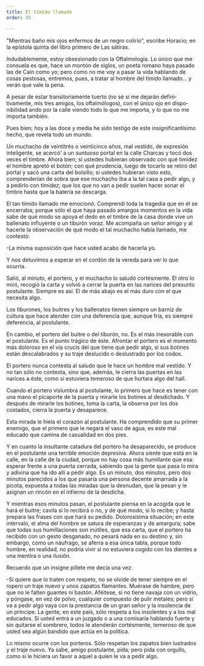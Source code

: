 ```yaml
---
title: El tímido llamado
order: 35

---
```


"Mientras baño mis ojos enfermos de un negro colirio", escribe Ho­racio; en la epístola quinta del libro primero de Las sátiras. 	

Indudablemente, estoy obsesionado con la Oftalmología. Lo único que me consuela es que, hace un montón de siglos, un poeta romano ha­ya pasado las de Caín como yo; pero como no me voy a pasar la vida hablando de cosas pestosas, entremos, pues, a tratar al hombre del tími­do llamado... y verán que vale la pena.

A pesar de estar transitoriamente tuerto (no sé si me dejarán defini­tivamente, mis tres amigos, los oftalmólogos), con el único ojo en dispo­nibilidad ando por la calle viendo todo lo que me importa, y lo que no me importa también.

Pues bien; hoy a las doce y media he sido testigo de este insignificantí­simo hecho, que revela todo un mundo.

Un muchacho de veintitrés o veinticinco años, mal vestido, de expre­sión inteligente, se acercó' a un suntuoso portal en la calle Charcas y tocó dos veces el timbre. Ahora bien; si ustedes hubieran observado con qué timidez el hombre apretó el botón; con qué prudencia, luego de tocarlo se retiró del portal y sacó una carta del bolsillo; si ustedes hubieran visto esto, comprenderían de sobra que ese muchacho iba a la tal casa a pedir algo, y a pedirlo con timidez; que los que no van a pedir suelen hacer sonar el timbre hasta que la batería se descarga.

El tan tímido llamado me emocionó. Comprendí toda la tragedia que en él se encerraba; porque sólo el que haya pasado amargos momentos  en la vida sabe de qué modo se apoya el dedo en el timbre de la casa don­de vive un ballenato influyente o un tiburón voraz. Me acompaña un señor amigo y al hacerle la observación de qué modo el tal muchacho había llamado, me contestó:

-La misma suposición que hace usted acabo de hacerla yo.

Y nos detuvimos a esperar en el cordón de la vereda para ver lo que ocurría.

Salió, al minuto, el portero, y el muchacho lo saludó cortésmente. El otro lo miró, recogió la carta y volvió a cerrar la puerta en las narices del presunto postulante. Siempre es así. El de más abajo es el más duro con el que necesita algo.

Los tiburones, los buitres y los ballenatos tienen siempre un barniz de cultura que hace atender con una deferencia que, aunque fría, es siem­pre deferencia, al postulante.

En cambio, el portero del buitre o del tiburón, no. Es el más inexo­rable con el postulante. Es el punto trágico de éste. Afrontar el portero es el momento más doloroso en el vía crucis del que tiene que pedir algo, si sus botines están descalabrados y su traje deslucido o deslustrado por los codos.

El portero nunca contesta al saludo que le hace un hombre mal vesti­do. Y no tan sólo no contesta, sino que, además, le cierra las puertas en las narices a éste, como si estuviera temeroso de que hurtara algo del hall. 	

Cuando el portero vislumbra al postulante, lo primero que hace es tener con una mano el picaporte de la puerta y mirarle los botines al des­dichado. Y después de mirarle los botines, toma la carta, la observa por los dos costados, cierra la puerta y desaparece.

Esta mirada le hiela el corazón al postulante. Ha comprendido que su primer enemigo, que el primero que le negará el vaso de agua, es este mal educado que camina de casualidad en dos pies.

Y en cuanto la insultante catadura del portero ha desaparecido, se produce en el postulante una terrible emoción depresiva. Ahora siente que está en la calle, en la calle de la ciudad, porque no hay cosa más humi­llante que esa: esperar frente a una puerta cerrada, sabiendo que la gente que pasa lo mira y adivina que ha ido allí a pedir algo. Es un minuto, dos minutos, pero dos minutos parecidos a los que pasaría una persona decente amarrada a la picota, expuesta a todas las miradas que la desnu­dan, que la pesan y le asignan un rincón en el infierno de la desdicha.

Y mientras esos minutos pasan, el postulante piensa en la acogida que le hará el buitre; cavila si lo recibirá o no, y de qué modo, si lo recibe; y hasta prepara las frases con que hará su pedido. Dolorosísima situa­ción; en este intervalo, el alma del hombre se satura de esperanzas y de amargura; sabe que todas sus humillaciones son inútiles, que esa carta, que el portero ha recibido con un gesto desganado, no pesará nada en su destino y, sin embargo, como un náufrago, se aferra a esa única tabla, porque todo hombre, en realidad, no podría vivir si no estuviera cogido con los dientes a una mentira o una ilusión.

Recuerdo que un insigne pillete me decía una vez:

-Si quiere que lo traten con respeto, no se olvide de tener siempre en el ropero un traje nuevo y unos zapatos flamantes. Muérase de ham­bre, pero que no le falten guantes ni bastón. Aféitese, si no tiene navaja con un vidrio, y póngase, en vez de polvo, cualquier compuesto de pulir metales; pero si va a pedir algo vaya con la prestancia de un gran señor y la insolencia de un príncipe. La gente, en este país, sólo respeta a los insolentes y a los mal educados. Si usted entra a un juzgado o a una co­misaría hablando fuerte y sin quitarse el sombrero, todos le atenderán cortésmente, temeroso de que usted sea algún bandido que actúa en la política.

Lo mismo ocurre con los porteros. Sólo respetan los zapatos bien lustrados y el traje nuevo. Ya sabe, amigo postulante, pida; pero pida con orgullo, como si le hiciera un favor a aquel a quien le va a pedir algo.
